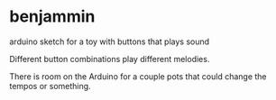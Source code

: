 benjammin
=========

arduino sketch for a toy with buttons that plays sound


Different button combinations play different melodies.  

There is room on the Arduino for a couple pots that could change the tempos or something. 

